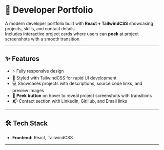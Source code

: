 # 🚀 Developer Portfolio

A modern developer portfolio built with **React + TailwindCSS** showcasing projects, skills, and contact details.  
Includes interactive project cards where users can **peek** at project screenshots with a smooth transition.

---

## ✨ Features

- ⚡ Fully responsive design  
- 🎨 Styled with TailwindCSS for rapid UI development  
- 💻 Showcases projects with descriptions, source code links, and preview images  
- 👀 **Peek button** on hover to reveal project screenshots with transitions  
- 📬 Contact section with LinkedIn, GitHub, and Email links  

---


## 🛠️ Tech Stack

- **Frontend:** React, TailwindCSS
  
---



